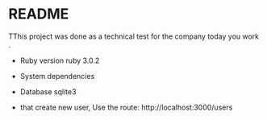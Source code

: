 # README

TThis project was done as a technical test for the company today you work .

* Ruby version  ruby 3.0.2

* System dependencies 

* Database sqlite3

* that create new user, Use the route: http://localhost:3000/users

